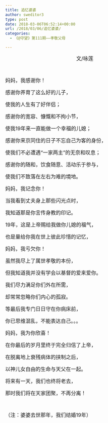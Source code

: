 ```yaml
---
title: 追忆婆婆
author: sweditor3
type: post
date: 2018-03-06T06:52:14+00:00
url: /2018/03/06/追忆婆婆/
categories:
  - 《@守望》第111期——孝敬父母

---
```

<p style="text-align: center;">
  <span style="font-size: 12pt;">文/咏莲</span>
</p>

&nbsp;

<span style="font-size: 12pt;">妈妈，我感谢你！</span>
  
<span style="font-size: 12pt;">感谢你养育了这么好的儿子，</span>
  
<span style="font-size: 12pt;">使我的人生有了好伴侣；</span>
  
<span style="font-size: 12pt;">感谢你的宽容、慷慨和不拘小节，</span>
  
<span style="font-size: 12pt;">使我19年来一直能做一个幸福的儿媳；</span>
  
<span style="font-size: 12pt;">感谢你来京同住的日子不忘自己为客的身份，</span>
  
<span style="font-size: 12pt;">使我们不必遭遇“一家两主”的无奈和叹息；</span>
  
<span style="font-size: 12pt;">感谢你的随和，饮食随意、活动乐于参与，</span>
  
<span style="font-size: 12pt;">使我们不致落在左右为难的境地。</span>

<span style="font-size: 12pt;">妈妈，我记念你！</span>
  
<span style="font-size: 12pt;">当我看到丈夫身上那些闪光点时，</span>
  
<span style="font-size: 12pt;">我知道那是你言传身教的印记。</span>
  
<span style="font-size: 12pt;">19年，这是上帝赐给我做你儿媳的福气，</span>
  
<span style="font-size: 12pt;">也是量给你我在世上彼此珍惜的记忆，</span>

<span style="font-size: 12pt;">妈妈，我亏欠你！</span>
  
<span style="font-size: 12pt;">虽然我尽上了属世孝敬的本份，</span>
  
<span style="font-size: 12pt;">但我知道我并没有学会以基督的爱来爱你。</span>
  
<span style="font-size: 12pt;">我们尽力满足你们外在所需，</span>
  
<span style="font-size: 12pt;">却常常忽略你们内心的孤寂。</span>
  
<span style="font-size: 12pt;">等最后我专门日日守在你病床前，</span>
  
<span style="font-size: 12pt;">你已思维混乱，不能表达自己。。。</span>

<span style="font-size: 12pt;">妈妈，我为你欣喜！</span>
  
<span style="font-size: 12pt;">在你最后的岁月里终于完全归信了上帝，</span>
  
<span style="font-size: 12pt;">在脱离地上衰残病体的挟制之后，</span>
  
<span style="font-size: 12pt;">以神儿女自由的生命与天父在一起。</span>
  
<span style="font-size: 12pt;">将来有一天，我们也终将老去，</span>
  
<span style="font-size: 12pt;">那时我们将在天家团聚，不再分离！</span>

&nbsp;

<span style="font-size: 12pt;">（注：婆婆去世那年，我们结婚19年）</span>